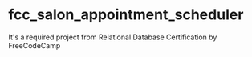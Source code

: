# fcc_salon_appointment_scheduler
It's a required project from Relational Database Certification by FreeCodeCamp
